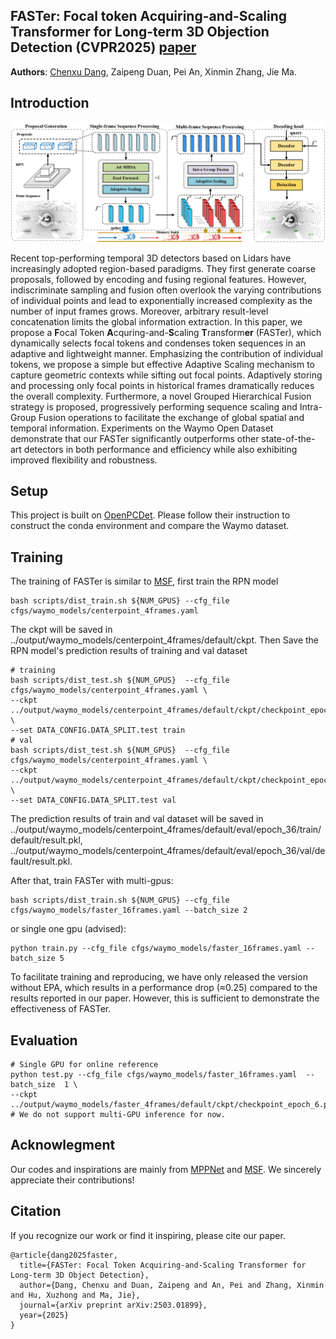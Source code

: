 ## FASTer: Focal token Acquiring-and-Scaling Transformer for Long-term 3D Objection Detection (CVPR2025) [paper](https://arxiv.org/abs/2503.01899)

**Authors**: [Chenxu Dang](https://github.com/MSunDYY), Zaipeng Duan, Pei An, Xinmin Zhang, Jie Ma.
## Introduction
<img src="docs/faster.png" width="600"/>

Recent top-performing temporal 3D detectors based on Lidars have increasingly adopted region-based paradigms. They first generate coarse proposals, followed by encoding and fusing regional features. However, indiscriminate sampling and fusion often overlook the varying contributions of individual points and lead to exponentially increased complexity as the number of input frames grows. Moreover, arbitrary result-level concatenation limits the global information extraction. In this paper, we propose a **F**ocal Token **A**cquring-and-**S**caling **T**ransform**er** (FASTer), which dynamically selects focal tokens and condenses token sequences in an adaptive and lightweight manner. Emphasizing the contribution of individual tokens, we propose a simple but effective Adaptive Scaling mechanism to capture geometric contexts while sifting out focal points. Adaptively storing and processing only focal points in historical frames dramatically reduces the overall complexity. Furthermore, a novel Grouped Hierarchical Fusion strategy is proposed, progressively performing sequence scaling and Intra-Group Fusion operations to facilitate the exchange of global spatial and temporal information. Experiments on the Waymo Open Dataset demonstrate that our FASTer significantly outperforms other state-of-the-art detectors in both performance and efficiency while also exhibiting improved flexibility and robustness.
## Setup
This project is built on [OpenPCDet](https://github.com/open-mmlab/OpenPCDet). Please follow their instruction to construct the conda environment and compare the Waymo dataset.
## Training
The training of FASTer is similar to [MSF](https://github.com/skyhehe123/MSF.git), first train the RPN model
```shell
bash scripts/dist_train.sh ${NUM_GPUS} --cfg_file cfgs/waymo_models/centerpoint_4frames.yaml
```
The ckpt will be saved in ../output/waymo_models/centerpoint_4frames/default/ckpt.
Then Save the RPN model's prediction results of training and val dataset
```shell
# training
bash scripts/dist_test.sh ${NUM_GPUS}  --cfg_file cfgs/waymo_models/centerpoint_4frames.yaml \
--ckpt ../output/waymo_models/centerpoint_4frames/default/ckpt/checkpoint_epoch_36.pth \
--set DATA_CONFIG.DATA_SPLIT.test train
# val
bash scripts/dist_test.sh ${NUM_GPUS}  --cfg_file cfgs/waymo_models/centerpoint_4frames.yaml \
--ckpt ../output/waymo_models/centerpoint_4frames/default/ckpt/checkpoint_epoch_36.pth \
--set DATA_CONFIG.DATA_SPLIT.test val
```
The prediction results of train and val dataset will be saved in \
../output/waymo_models/centerpoint_4frames/default/eval/epoch_36/train/default/result.pkl,
../output/waymo_models/centerpoint_4frames/default/eval/epoch_36/val/default/result.pkl.

After that, train FASTer with multi-gpus:
```shell
bash scripts/dist_train.sh ${NUM_GPUS} --cfg_file cfgs/waymo_models/faster_16frames.yaml --batch_size 2 
```
or single one gpu (advised):
``` shell
python train.py --cfg_file cfgs/waymo_models/faster_16frames.yaml --batch_size 5
```
To facilitate training and reproducing, we have only released the version without EPA, which results in a performance drop (≈0.25) compared to the results reported in our paper. However, this is sufficient to demonstrate the effectiveness of FASTer.
## Evaluation
```shell
# Single GPU for online reference
python test.py --cfg_file cfgs/waymo_models/faster_16frames.yaml  --batch_size  1 \
--ckpt  ../output/waymo_models/faster_4frames/default/ckpt/checkpoint_epoch_6.pth
# We do not support multi-GPU inference for now.
```

## Acknowlegment
Our codes and inspirations are mainly from [MPPNet](https://github.com/open-mmlab/OpenPCDet/blob/master/docs/guidelines_of_approaches/mppnet.md) and [MSF](https://github.com/skyhehe123/MSF). We sincerely appreciate their contributions!

## Citation
If you recognize our work or find it inspiring, please cite our paper.

```shell
@article{dang2025faster,
  title={FASTer: Focal Token Acquiring-and-Scaling Transformer for Long-term 3D Object Detection},
  author={Dang, Chenxu and Duan, Zaipeng and An, Pei and Zhang, Xinmin and Hu, Xuzhong and Ma, Jie},
  journal={arXiv preprint arXiv:2503.01899},
  year={2025}
}
```





